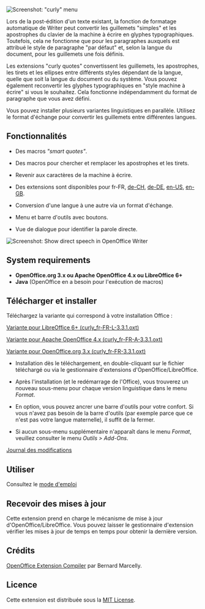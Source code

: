 ![Screenshot: "curly" menu](Screenshots/Menu-fr.png)

Lors de la post-édition d'un texte existant, la fonction de formatage automatique de Writer peut convertir les guillemets "simples" et les apostrophes du clavier de la machine à écrire en glyphes typographiques. Toutefois, cela ne fonctionne que pour les paragraphes auxquels est attribué le style de paragraphe "par défaut" et, selon la langue du document, pour les guillemets une fois définis. 

Les extensions "curly quotes" convertissent les guillemets, les apostrophes, les tirets et les ellipses entre différents styles dépendant de la langue, quelle que soit la langue du document ou du système. Vous pouvez également reconvertir les glyphes  typographiques en "style machine à écrire" si vous le souhaitez. Cela fonctionne indépendamment du format de paragraphe que vous avez défini.

Vous pouvez installer plusieurs variantes linguistiques en parallèle. Utilisez le format d'échange pour convertir les guillemets entre différentes langues.

## Fonctionnalités

* Des macros _"smart quotes"_.

* Des macros pour chercher et remplacer les apostrophes et les tirets.

* Revenir aux caractères de la machine à écrire.

* Des extensions sont disponibles pour 
 fr-FR, 
 [de-CH](https://peter88213.github.io/curly-de-CH), 
 [de-DE](https://peter88213.github.io/curly-de-DE), 
 [en-US](https://peter88213.github.io/curly-en-US), 
 [en-GB](https://peter88213.github.io/curly-en-GB).

* Conversion d'une langue à une autre via un format d'échange.

* Menu et barre d'outils avec boutons.

* Vue de dialogue pour identifier la parole directe.

![Screenshot: Show direct speech in OpenOffice Writer](Screenshots/DirectSpeech-fr.png)

## System requirements

* __OpenOffice.org 3.x ou Apache OpenOffice 4.x ou LibreOffice 6+__
* __Java__ (OpenOffice en a besoin pour l'exécution de macros)

## Télécharger et installer

Téléchargez la variante qui correspond à votre installation Office :

[Variante pour LibreOffice 6+ (curly_fr-FR-L-3.3.1.oxt)](https://raw.githubusercontent.com/peter88213/curly-fr-FR/master/curly_fr-FR-L-3.3.1.oxt)

[Variante pour Apache OpenOffice 4.x (curly_fr-FR-A-3.3.1.oxt)](https://raw.githubusercontent.com/peter88213/curly-fr-FR/master/curly_fr-FR-A-3.3.1.oxt)

[Variante pour OpenOffice.org 3.x (curly_fr-FR-3.3.1.oxt)](https://raw.githubusercontent.com/peter88213/curly-fr-FR/master/curly_fr-FR-3.3.1.oxt)

* Installation dès le téléchargement, en double-cliquant sur le fichier téléchargé ou via le gestionnaire d'extensions d'OpenOffice/LibreOffice.

* Après l'installation (et le redémarrage de l'Office), vous trouverez un nouveau sous-menu pour chaque version linguistique dans le menu *Format*.

* En option, vous pouvez ancrer une barre d'outils pour votre confort. Si vous n'avez pas besoin de la barre d'outils (par exemple parce que ce n'est pas votre langue maternelle), il suffit de la fermer.

* Si aucun sous-menu supplémentaire n'apparaît dans le menu *Format*, veuillez consulter le menu *Outils > Add-Ons*.

[Journal des modifications](changelog)

## Utiliser

Consultez le [mode d'emploi](usage)

## Recevoir des mises à jour

Cette extension prend en charge le mécanisme de mise à jour d'OpenOffice/LibreOffice. Vous pouvez laisser le gestionnaire d'extension vérifier les mises à jour de temps en temps pour obtenir la dernière version. 

## Crédits

[OpenOffice Extension Compiler](https://wiki.openoffice.org/wiki/Extensions_Packager#Extension_Compiler) par Bernard Marcelly.

## Licence

Cette extension est distribuée sous la [MIT License](http://www.opensource.org/licenses/mit-license.php).